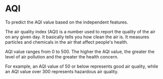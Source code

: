 # AQI
To predict the AQI value based on the independent features.

The air quality index (AQI) is a number used to report the quality of the air on any given day. It basically tells you how clean the air is. It measures particles and chemicals in the air that affect people's health.

AQI value ranges from 0 to 500. The higher the AQI value, the greater the level of air pollution and the greater the health concern. 

For example, an AQI value of 50 or below represents good air quality, while an AQI value over 300 represents hazardous air quality.




